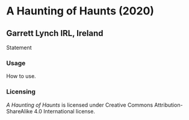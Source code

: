 # A Haunting of Haunts (2020)
## Garrett Lynch IRL, Ireland

Statement


### Usage

How to use.


### Licensing
*A Haunting of Haunts* is licensed under Creative Commons Attribution-ShareAlike 4.0 International license.